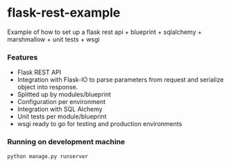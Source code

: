 # flask-rest-example
Example of how to set up a flask rest api + blueprint + sqlalchemy + marshmallow + unit tests + wsgi

### Features
* Flask REST API
* Integration with Flask-IO to parse parameters from request and serialize object into response.
* Splitted up by modules/blueprint
* Configuration per environment
* Integration with SQL Alchemy
* Unit tests per module/blueprint
* wsgi ready to go for testing and production environments

### Running on development machine
```
python manage.py runserver
```
